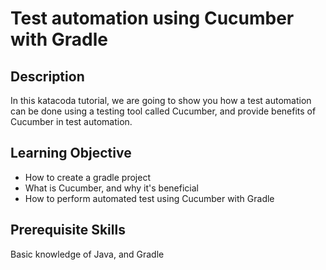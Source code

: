 # Test automation using Cucumber with Gradle

## Description

 In this katacoda tutorial, we are going to show you how a test automation can be done using a testing tool called Cucumber, and provide benefits of Cucumber in test automation.

## Learning Objective

- How to create a gradle project
- What is Cucumber, and why it's beneficial
- How to perform automated test using Cucumber with Gradle

## Prerequisite Skills

Basic knowledge of Java, and Gradle 




